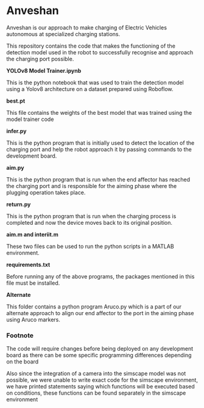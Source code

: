 # Anveshan
Anveshan is our approach to make charging of Electric Vehicles autonomous at specialized charging stations.

This repository contains the code that makes the functioning of the detection model used in the robot to successfully recognise and approach the charging port possible.

**YOLOv8 Model Trainer.ipynb**

This is the python notebook that was used to train the detection model using a Yolov8 architecture on a dataset prepared using Roboflow.

**best.pt**

This file contains the weights of the best model that was trained using the model trainer code

**infer.py**

This is the python program that is initially used to detect the location of the charging port and help the robot approach it by passing commands to the development board.

**aim.py**

This is the python program that is run when the end affector has reached the charging port and is responsible for the aiming phase where the plugging operation takes place.

**return.py**

This is the python program that is run when the charging process is completed and now the device moves back to its original position. 

**aim.m and interiit.m**

These two files can be used to run the python scripts in a MATLAB environment.

**requirements.txt**

Before running any of the above programs, the packages mentioned in this file must be installed.

**Alternate**

This folder contains a python program Aruco.py which is a part of our alternate approach to align our end affector to the port in the aiming phase using Aruco markers.

### Footnote

The code will require changes before being deployed on any development board as there can be some specific programming differences depending on the board

Also since the integration of a camera into the simscape model was not possible, we were unable to write exact code for the simscape environment, we have printed statements saying which functions will be executed based on conditions, these functions can be found separately in the simscape environment
